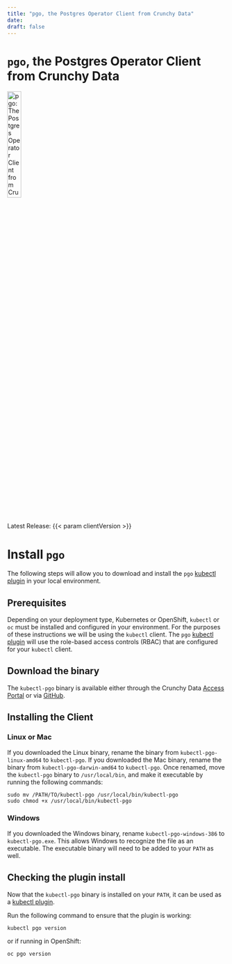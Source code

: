 ```yaml
---
title: "pgo, the Postgres Operator Client from Crunchy Data"
date:
draft: false
---
```


# `pgo`, the Postgres Operator Client from Crunchy Data

 <img width="25%" src="logos/pgo.svg" alt="pgo: The Postgres Operator Client from Crunchy Data" />

Latest Release: {{< param clientVersion >}}

# Install `pgo`

The following steps will allow you to download and install the `pgo` [kubectl plugin][] in your
local environment.

## Prerequisites

Depending on your deployment type, Kubernetes or OpenShift, `kubectl` or `oc` must be installed and
configured in your environment. For the purposes of these instructions we will be using the `kubectl`
client. The `pgo` [kubectl plugin][] will use the role-based access controls (RBAC) that are
configured for your `kubectl` client.

## Download the binary

The `kubectl-pgo` binary is available either through the Crunchy Data [Access Portal][] or via [GitHub][].

## Installing the Client

### Linux or Mac

If you downloaded the Linux binary, rename the binary from `kubectl-pgo-linux-amd64` to `kubectl-pgo`. If you downloaded the Mac binary, rename the binary from `kubectl-pgo-darwin-amd64` to `kubectl-pgo`. Once renamed, move the `kubectl-pgo` binary to `/usr/local/bin`, and make it executable by running the following commands:

```
sudo mv /PATH/TO/kubectl-pgo /usr/local/bin/kubectl-pgo
sudo chmod +x /usr/local/bin/kubectl-pgo
```

### Windows

If you downloaded the Windows binary, rename `kubectl-pgo-windows-386` to `kubectl-pgo.exe`. This allows Windows to recognize the file as an executable.  The executable binary will need to be added to your `PATH` as well.

## Checking the plugin install

Now that the `kubectl-pgo` binary is installed on your `PATH`, it can be used as a [kubectl plugin][].

Run the following command to ensure that the plugin is working:

```
kubectl pgo version
```

or if running in OpenShift:
```
oc pgo version
```

[kubectl plugin]: https://kubernetes.io/docs/tasks/extend-kubectl/kubectl-plugins/
[Access Portal]: https://access.crunchydata.com/downloads/browse/containers/postgres-operator/cli/
[GitHub]: https://github.com/CrunchyData/postgres-operator-client/releases
